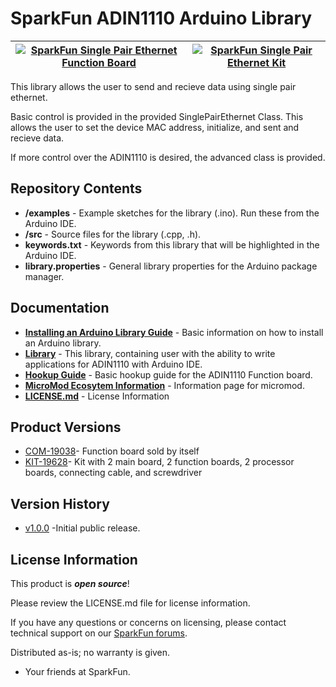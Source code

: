 SparkFun ADIN1110 Arduino Library
========================================
|[![SparkFun Single Pair Ethernet Function Board](https://cdn.sparkfun.com//assets/parts/1/8/6/4/9/19038-SparkFun_MicroMod_Single_Pair_Ethernet_Function_Board_-_ADIN1110-01.jpg)](https://www.sparkfun.com/products/19038) | [![SparkFun Single Pair Ethernet Kit](https://cdn.sparkfun.com//assets/parts/1/9/2/9/9/19628-SparkFun_MicroMod_Single_Pair_Ethernet_Kit-01.jpg)](https://www.sparkfun.com/products/19628) |
|---|---|

This library allows the user to send and recieve data using single pair ethernet. 

Basic control is provided in the provided SinglePairEthernet Class. This allows the user to set the device MAC address, initialize, and sent and recieve data.

If more control over the ADIN1110 is desired, the advanced class is provided.

## Repository Contents
* **/examples** - Example sketches for the library (.ino). Run these from the Arduino IDE.
* **/src** - Source files for the library (.cpp, .h).
* **keywords.txt** - Keywords from this library that will be highlighted in the Arduino IDE.
* **library.properties** - General library properties for the Arduino package manager.

## Documentation
* **[Installing an Arduino Library Guide](https://learn.sparkfun.com/tutorials/installing-an-arduino-library)** - Basic information on how to install an Arduino library.
* **[Library](https://github.com/sparkfun/SparkFun_ADIN1110_Arduino_Libary)** - This library, containing user with the ability to write applications for ADIN1110 with Arduino IDE.
* **[Hookup Guide](https://learn.sparkfun.com/tutorials/micromod-single-pair-ethernet-function-board---adin1110-hookup-guide)** - Basic hookup guide for the ADIN1110 Function board.
* **[MicroMod Ecosytem Information](https://www.sparkfun.com/micromod)** - Information page for micromod.
* **[LICENSE.md](./LICENSE.md)** - License Information

## Product Versions
* [COM-19038](https://www.sparkfun.com/products/19038)- Function board sold by itself
* [KIT-19628](https://www.sparkfun.com/products/19628)- Kit with 2 main board, 2 function boards, 2 processor boards, connecting cable, and screwdriver

## Version History

* [v1.0.0](https://github.com/sparkfun/SparkFun_ADIN1110_Arduino_Library/commits/v1.0.0) -Initial public release.

## License Information

This product is _**open source**_! 

Please review the LICENSE.md file for license information. 

If you have any questions or concerns on licensing, please contact technical support on our [SparkFun forums](https://forum.sparkfun.com/viewforum.php?f=152).

Distributed as-is; no warranty is given.

- Your friends at SparkFun.

_<COLLABORATION CREDIT>_